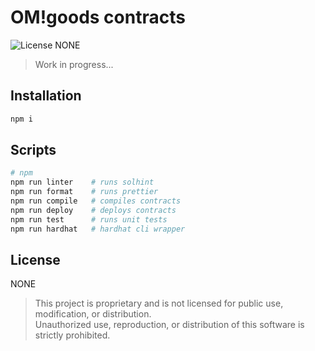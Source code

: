 # OM!goods contracts

![License NONE][license-image]

> Work in progress...

## Installation

```bash
npm i
```

## Scripts

```bash
# npm
npm run linter    # runs solhint
npm run format    # runs prettier
npm run compile   # compiles contracts
npm run deploy    # deploys contracts
npm run test      # runs unit tests
npm run hardhat   # hardhat cli wrapper
```

## License

NONE

> This project is proprietary and is not licensed for public use, modification, or distribution.<br/> 
> Unauthorized use, reproduction, or distribution of this software is strictly prohibited.


[license-image]: https://img.shields.io/badge/license-NONE-red.svg
